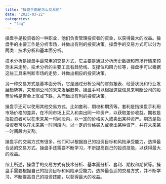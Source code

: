 ```yaml
---
title: "操盘手都是怎么交易的"
date: "2023-03-22"
categories: 
  - "faq"
---
```


操盘手是投资者的一种职业，他们负责管理投资者的资金，以获得最大的收益。操盘手的主要工作是分析市场，并做出有利的投资决策。操盘手的交易方式可以分为两类：技术分析和基本面分析。

技术分析是操盘手最常用的交易方式，它主要是通过分析历史数据和市场行情来预测未来走势。技术分析的主要工具有趋势线、支撑位和阻力位等，操盘手可以根据这些工具来判断市场的走势，并做出相应的投资决策。

另一种交易方式是基本面分析，它是通过分析公司的财务报表、经营状况和行业发展趋势等，来预测公司的未来发展趋势。操盘手可以根据这些信息来判断公司的股票价格是否会上涨或下跌，从而做出有利的投资决策。

操盘手还可以使用其他交易方式，比如套利、期权和期货等。套利是指操盘手利用市场价格的差异，在不同市场上买入和卖出同一种资产，以获取差价收益。期权是指投资者可以在未来某一时间段内，以一定的价格买入或卖出某种资产。期货是指投资者可以在未来某一时间段内，以一定的价格买入或卖出某种资产，并在未来某一时间段内交割。

操盘手的交易方式有很多，他们可以根据自己的投资目标和风险承受能力，选择最合适的交易方式。操盘手还需要不断学习，不断提高自己的投资技能，以获得最大的收益。

综上所述，操盘手的交易方式有技术分析、基本面分析、套利、期权和期货等。操盘手需要根据自己的投资目标和风险承受能力，选择最合适的交易方式，并不断学习，不断提高自己的投资技能，以获得最大的收益。
